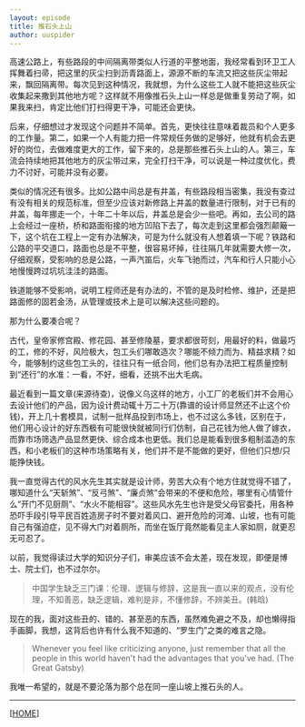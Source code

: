 ```yaml
---
layout: episode
title: 推石头上山
author: uuspider
---
```

高速公路上，有些路段的中间隔离带类似人行道的平整地面，我经常看到环卫工人挥舞着扫帚，把这里的灰尘扫到沥青路面上，源源不断的车流又把这些灰尘带起来，飘回隔离带。每次见到这种情况，我就想，为什么这些工人就不能把这些灰尘收集起来撒到其他地方呢？这样就不用像推石头上山一样总是做重复劳动了啊，如果我来扫，肯定比他们打扫得更干净，可能还会更快。

后来，仔细想过才发现这个问题并不简单。首先，更快往往意味着裁员和个人更多的工作量。第二，如果一个人有能力把一件常规任务做的足够好，他就有机会去更好的岗位，去做难度更大的工作，留下来的，总是那些推石头上山的人。第三，车流会持续地把其他地方的灰尘带过来，完全打扫干净，可以说是一种过度优化，费力不讨好，可能并没有必要。

类似的情况还有很多。比如公路中间总是有井盖，有些路段相当密集，我没有查过有没有相关的规范标准，但至少应该对新修路上井盖的数量进行限制，对于已有的井盖，每年挪走一个，十年二十年以后，井盖总是会少一些吧。再如，去公司的路上会经过一座桥，桥和路面衔接的地方凹陷下去了，每次走到这里都会强烈颠簸一下，这个坑在工程上一定有办法解决，可是为什么就没有人想着填一下呢？铁路和公路的平交道口，路面也总是不平整，很容易坏掉，往往隔几年就需要大修一次，仔细观察，受影响的总是公路，一声汽笛后，火车飞驰而过，汽车和行人只能小心地慢慢跨过坑坑洼洼的路面。

铁道能够不受影响，说明工程师还是有办法的，不管的是及时检修、维护，还是把路面修的固若金汤，从管理或技术上是可以解决这些问题的。

那为什么要凑合呢？

古代，皇帝家修宫殿、修花园、甚至修陵墓，要求都很苛刻，用最好的料，做最巧的工，修的不好，风险极大，包工头们哪敢造次？哪能不倾力而为、精益求精？如今，能够制约这些包工头的，往往只有一纸合同，他们总有办法把工程质量控制到“还行”的水准：一看，不好，细看，还挑不出大毛病。

最近看到一篇文章(来源待查)，说像义乌这样的地方，小工厂的老板们并不会用心去设计他们的产品，因为设计费动辄十万二十万(靠谱的设计师显然还不止这个价钱)，开上几十套模具，试制一批样品投到市场上，也不过这么多钱，区别在于，他们用心设计的好东西极有可能很快就被同行们仿制，自己花钱为他人做了嫁衣，而靠市场筛选产品显然更快、综合成本也更低。我们总是能看到很多粗制滥造的东西，和小老板们的这种市场策略有关，他们并不是不能做的更好，但他们只想/只能挣快钱。

我一直觉得古代的风水先生其实就是设计师，劳苦大众有个地方住就觉得不错了，哪知道什么“天斩煞”、“反弓煞”、“廉贞煞”会带来的不便和危险，哪里有心情管什么“开门不见厨厕”、“水火不能相容”。这些风水先生也许是受父母官委托，用各种恐吓手段引导平民百姓造房子时不要对着风口、避开危险的河滩、山坡，也有可能自己有强迫症，见不得大门对着厕所，而坐在饭厅竟然能看见主人家如厕，就更忍无可忍了。

以前，我觉得读过大学的知识分子们，审美应该不会太差，现在发现，即便是博士、院士们，也不过尔尔。

>中国学生缺乏三门课：伦理、逻辑与修辞，这是我一直以来的观点，没有伦理，不知善恶，缺乏逻辑，难判是非，不懂修辞，不辨美丑。(韩晗)

现在的我，面对这些丑的、错的、甚至恶的东西，虽然难免避之不及，却也懒得指手画脚，我想，这背后也许有什么我不知道的、“罗生门”之类的难言之隐。

>Whenever you feel like criticizing anyone, just remember that all the people in this world haven't had the advantages that you've had. (The Great Gatsby)

我唯一希望的，就是不要沦落为那个总在同一座山坡上推石头的人。

***

[[HOME][episode]]

[episode]:http://about.uuspider.com/2019/06/02/episodeindex.html
